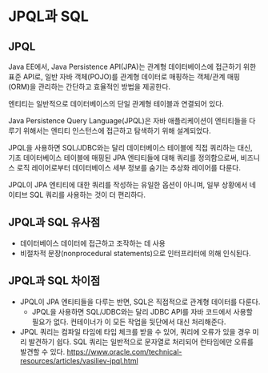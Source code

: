 # JPQL과 SQL

## JPQL
Java EE에서, Java Persistence API(JPA)는 관계형 데이터베이스에 접근하기 위한 표준 API로, 일반 자바 객체(POJO)를 관계형 데이터로 매핑하는 객체/관계 매핑(ORM)을 관리하는 간단하고 효율적인 방법을 제공한다.

엔티티는 일반적으로 데이터베이스의 단일 관계형 테이블과 연결되어 있다.

Java Persistence Query Language(JPQL)은 자바 애플리케이션이 엔티티들을 다루기 위해서는 엔티티 인스턴스에 접근하고 탐색하기 위해 설계되었다.

JPQL을 사용하면 SQL/JDBC와는 달리 데이터베이스 테이블에 직접 쿼리하는 대신, 기초 데이터베이스 테이블에 매핑된 JPA 엔티티들에 대해 쿼리를 정의함으로써, 비즈니스 로직 레이어로부터 데이터베이스 세부 정보를 숨기는 추상화 레이어를 다룬다.

JPQL이 JPA 엔티티에 대한 쿼리를 작성하는 유일한 옵션이 아니며, 일부 상황에서 네이티브 SQL 쿼리를 사용하는 것이 더 편리하다.

## JPQL과 SQL 유사점
* 데이터베이스 데이터에 접근하고 조작하는 데 사용
* 비절차적 문장(nonprocedural statements)으로 인터프리터에 의해 인식된다.

## JPQL과 SQL 차이점
* JPQL이 JPA 엔티티들을 다루는 반면, SQL은 직접적으로 관계형 데이터를 다룬다.
    * JPQL을 사용하면 SQL/JDBC와는 달리 JDBC API를 자바 코드에서 사용할 필요가 없다. 컨테이너가 이 모든 작업을 뒷단에서 대신 처리해준다.
* JPQL 쿼리는 컴파일 타임에 타입 체크를 받을 수 있어, 쿼리에 오류가 있을 경우 미리 발견하기 쉽다. SQL 쿼리는 일반적으로 문자열로 처리되어 런타임에만 오류를 발견할 수 있다.
https://www.oracle.com/technical-resources/articles/vasiliev-jpql.html

